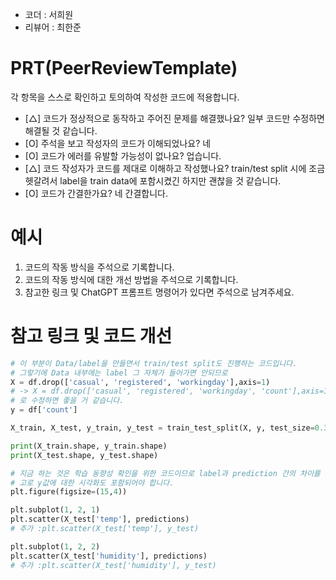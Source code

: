 - 코더 : 서희원
- 리뷰어 : 최한준


# PRT(PeerReviewTemplate) 
각 항목을 스스로 확인하고 토의하여 작성한 코드에 적용합니다.

- [△] 코드가 정상적으로 동작하고 주어진 문제를 해결했나요?
  일부 코드만 수정하면 해결될 것 같습니다.
- [O] 주석을 보고 작성자의 코드가 이해되었나요?
  네
- [O] 코드가 에러를 유발할 가능성이 없나요?
  업습니다.
- [△] 코드 작성자가 코드를 제대로 이해하고 작성했나요?
  train/test split 시에 조금 헷갈려서 label을 train data에 포함시켰긴 하지만 괜찮을 것 같습니다.
- [O] 코드가 간결한가요?
  네 간결합니다.

# 예시
1. 코드의 작동 방식을 주석으로 기록합니다.
2. 코드의 작동 방식에 대한 개선 방법을 주석으로 기록합니다.
3. 참고한 링크 및 ChatGPT 프롬프트 명령어가 있다면 주석으로 남겨주세요.

# 참고 링크 및 코드 개선
```python
# 이 부분이 Data/label을 만들면서 train/test split도 진행하는 코드입니다.
# 그렇기에 Data 내부에는 label 그 자체가 들어가면 안되므로 
X = df.drop(['casual', 'registered', 'workingday'],axis=1)
# -> X = df.drop(['casual', 'registered', 'workingday', 'count'],axis=1)
# 로 수정하면 좋을 거 같습니다.
y = df['count']

X_train, X_test, y_train, y_test = train_test_split(X, y, test_size=0.3, random_state=34)

print(X_train.shape, y_train.shape)
print(X_test.shape, y_test.shape)
```

```python
# 지금 하는 것은 학습 동향성 확인을 위한 코드이므로 label과 prediction 간의 차이를 나타내어야 합니다.
# 고로 y값에 대한 시각화도 포함되어야 합니다.
plt.figure(figsize=(15,4))

plt.subplot(1, 2, 1)
plt.scatter(X_test['temp'], predictions)
# 추가 :plt.scatter(X_test['temp'], y_test)

plt.subplot(1, 2, 2)
plt.scatter(X_test['humidity'], predictions)
# 추가 :plt.scatter(X_test['humidity'], y_test)
```